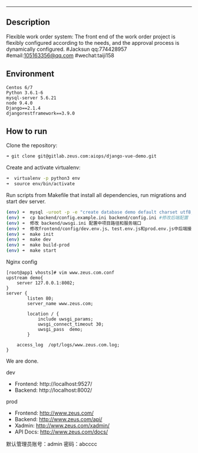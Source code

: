 ---

## Description

Flexible work order system: The front end of the work order project is flexibly configured according to the needs, and the approval process is dynamically configured.
#Jacksun qq:774428957
#email:105163356@qq.com
#wechat:taiji158
## Environment

```
Centos 6/7
Python 3.6.1-6
mysql-server 5.6.21
node 9.4.0
Django==2.1.4
djangorestframework==3.9.0
```

## How to run

Clone the repository:

```zsh
➜ git clone git@gitlab.zeus.com:aiops/django-vue-demo.git
```

Create and activate virtualenv:

```zsh
➜  virtualenv -p python3 env
➜  source env/bin/activate
```

Run scripts from Makefile that install all dependencies, run migrations and start dev server.

```zsh
(env) ➜  mysql -uroot -p -e "create database demo default charset utf8;"
(env) ➜  cp backend/config.example.ini backend/config.ini #修改后端配置
(env) ➜  修改 backend/uwsgi.ini 配置中项目路径和服务端口
(env) ➜  修改frontend/config/dev.env.js、test.env.js和prod.env.js中后端接口地址
(env) ➜  make init
(env) ➜  make dev
(env) ➜  make build-prod
(env) ➜  make start
```

Nginx config

```
[root@app1 vhosts]# vim www.zeus.com.conf
upstream demo{
    server 127.0.0.1:8002;
}
server {
        listen 80;
        server_name www.zeus.com;

        location / {
            include uwsgi_params;
            uwsgi_connect_timeout 30;
            uwsgi_pass  demo;
        }

    access_log  /opt/logs/www.zeus.com.log;
}
```

We are done.

dev

- Frontend: http://localhost:9527/
- Backend: http://localhost:8002/

prod

- Frontend: http://www.zeus.com/
- Backend: http://www.zeus.com/api/
- Xadmin: http://www.zeus.com/xadmin/
- API Docs: http://www.zeus.com/docs/

默认管理员账号：admin   密码：abcccc
